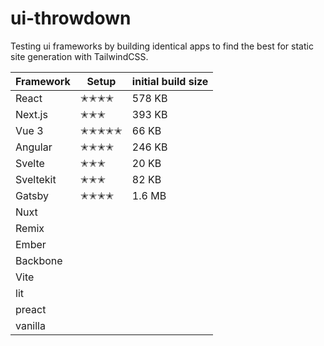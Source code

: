 # ui-throwdown

Testing ui frameworks by building identical apps to find the best for static site generation with TailwindCSS. 


| Framework | Setup | initial build size |
| --------- | -----| ------- |
| React     | ✭✭✭✭ | 578 KB  |
| Next.js   | ✭✭✭  | 393 KB  |
| Vue 3     | ✭✭✭✭✭| 66 KB   |
| Angular   | ✭✭✭✭ | 246 KB  |
| Svelte    | ✭✭✭  | 20 KB   |
| Sveltekit | ✭✭✭  | 82 KB   |
| Gatsby    | ✭✭✭✭ | 1.6 MB  |
| Nuxt      |      | |
| Remix     | | |
| Ember     | | |
| Backbone  | | |
| Vite      | | |
| lit       | | |
| preact    | | |
| vanilla   | | |